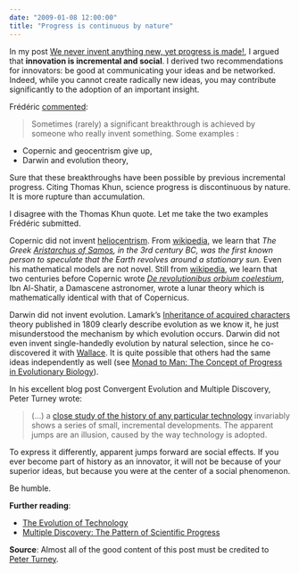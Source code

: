 ```yaml
---
date: "2009-01-08 12:00:00"
title: "Progress is continuous by nature"
---
```




In my post [We never invent anything new, yet progress is made!](/lemire/blog/2008/12/27/we-never-invent-anything-new-yet-progress-is-made/), I argued that __innovation is incremental and social__. I derived two recommendations for innovators: be good at communicating your ideas and be networked. Indeed, while you cannot create radically new ideas, you may contribute significantly to the adoption of an important insight.

Frédéric [commented](/lemire/blog/2008/12/27/we-never-invent-anything-new-yet-progress-is-made/#comment-50517):

> Sometimes (rarely) a significant breakthrough is achieved by someone who really invent something. Some examples :

- Copernic and geocentrism give up,
- Darwin and evolution theory,


Sure that these breakthroughs have been possible by previous incremental progress. Citing Thomas Khun, science progress is discontinuous by nature. It is more rupture than accumulation.


I disagree with the Thomas Khun quote. Let me take the two examples Frédéric submitted.

Copernic did not invent [heliocentrism](https://en.wikipedia.org/wiki/Heliocentrism). From [wikipedia](https://en.wikipedia.org/wiki/Geocentrism#Maragha_system), we learn that <em>The Greek <a title="Aristarchus of Samos" href="https://en.wikipedia.org/wiki/Aristarchus_of_Samos">Aristarchus of Samos</a>, in the 3rd century BC, was the first known person to speculate that the Earth revolves around a stationary sun.</em> Even his mathematical models are not novel. Still from [wikipedia](https://en.wikipedia.org/wiki/Geocentrism#Maragha_system), we learn that two centuries before Copernic wrote <em><a title="De revolutionibus orbium coelestium" href="https://en.wikipedia.org/wiki/De_revolutionibus_orbium_coelestium">De revolutionibus orbium coelestium</a></em>, Ibn Al-Shatir, a Damascene astronomer, wrote a lunar theory which is mathematically identical with that of Copernicus.

Darwin did not invent evolution. Lamark&rsquo;s [Inheritance of acquired characters](https://en.wikipedia.org/wiki/Inheritance_of_acquired_characters) theory published in 1809 clearly describe evolution as we know it, he just misunderstood the mechanism by which evolution occurs. Darwin did not even invent single-handedly evolution by natural selection, since he co-discovered it with [Wallace](https://en.wikipedia.org/wiki/Alfred_Russel_Wallace). It is quite possible that others had the same ideas independently as well (see [Monad to Man: The Concept of Progress in Evolutionary Biology]( http://www.amazon.com/Monad-Man-Concept-Progress-Evolutionary/dp/0674582209/)).

In his excellent blog post Convergent Evolution and Multiple Discovery, Peter Turney wrote:

> (&hellip;) a <a title="http://www.amazon.com/exec/obidos/ASIN/0521296811/" href="https://www.amazon.com/exec/obidos/ASIN/0521296811/">close study of the history of any particular technology</a> invariably shows a series of small, incremental developments. The apparent jumps are an illusion, caused by the way technology is adopted.


To express it differently, apparent jumps forward are social effects. If you ever become part of history as an innovator, it will not be because of your superior ideas, but because you were at the center of a social phenomenon.

Be humble.

__Further reading__:

- [The Evolution of Technology](https://www.amazon.com/Evolution-Technology-Cambridge-Studies-History/dp/0521296811/ )
- <a href="https://www.amazon.com/Multiple-Discovery-Pattern-Scientific-Progress/dp/0861270258/">Multiple Discovery: The Pattern of Scientific Progress<br/>
</a>


__Source__: Almost all of the good content of this post must be credited to [Peter Turney](http://www.apperceptual.com/).

